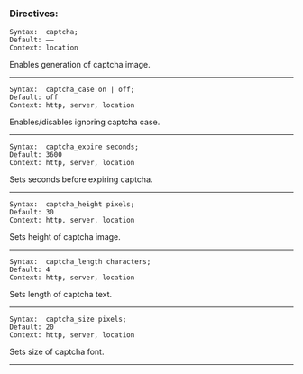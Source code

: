 ### Directives:

    Syntax:	 captcha;
    Default: ——
    Context: location

Enables generation of captcha image.<hr>

    Syntax:	 captcha_case on | off;
    Default: off
    Context: http, server, location

Enables/disables ignoring captcha case.<hr>

    Syntax:	 captcha_expire seconds;
    Default: 3600
    Context: http, server, location

Sets seconds before expiring captcha.<hr>

    Syntax:	 captcha_height pixels;
    Default: 30
    Context: http, server, location

Sets height of captcha image.<hr>

    Syntax:	 captcha_length characters;
    Default: 4
    Context: http, server, location

Sets length of captcha text.<hr>

    Syntax:	 captcha_size pixels;
    Default: 20
    Context: http, server, location

Sets size of captcha font.<hr>
